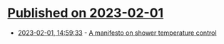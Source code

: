 # [Published on 2023-02-01](index.md)

* [2023-02-01, 14:59:33](https://news.ycombinator.com/item?id=34611335) - [A manifesto on shower temperature control](https://benholmen.com/blog/shower-temperature-control/)
